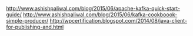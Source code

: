 http://www.ashishpaliwal.com/blog/2015/06/apache-kafka-quick-start-guide/
http://www.ashishpaliwal.com/blog/2015/06/kafka-cookboook-simple-producer/
http://wpcertification.blogspot.com/2014/08/java-client-for-publishing-and.html